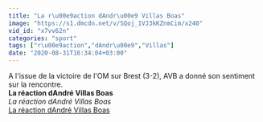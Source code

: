```yaml
---
title: "La r\u00e9action dAndr\u00e9 Villas Boas"
image: "https://s1.dmcdn.net/v/SQoj_1VJ3kKZnmCim/x240"
vid_id: "x7vv62n"
categories: "sport"
tags: ["r\u00e9action","dAndr\u00e9","Villas"]
date: "2020-08-31T16:34:04+03:00"
---
```

A l'issue de la victoire de l'OM sur Brest (3-2), AVB a donné son sentiment sur la rencontre.<br><b>La réaction dAndré Villas Boas</b><br> <i>La réaction dAndré Villas Boas</i><br> <u>La réaction dAndré Villas Boas</u>
